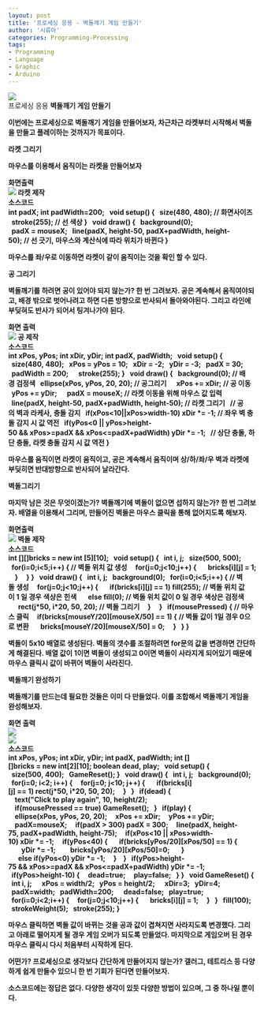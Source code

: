 ```yaml
---
layout: post
title: '프로세싱 응용 - 벽돌깨기 게임 만들기'
author: '시류아'
categories: Programming-Processing
tags:
- Programming
- Language
- Graphic
- Arduino
---
```



<script> location.href='https://cafe.naver.com/develoid/776088' ; </script>

<div>
 <div>
  <img src="https://dthumb-phinf.pstatic.net/?src=%22http%3A%2F%2Fblogfiles.naver.net%2FMjAxNzAxMjZfMTQg%2FMDAxNDg1MzkzNzQ3ODQy.0hi4InYEnCJo-uDjJxIEXMuk-obUiY10MweBv_x7qZMg.hvqqmDmcC21WTjK7ikczYfan0oPMvrQ8QkYjr0QV2jkg.PNG.searphiel9%2Fprocessing_logo.png%22&amp;type=cafe_wa740">
 </div>
</div>
<div>
 <div>
  <div>
   프로세싱 응용
   <b>벽돌깨기 게임 만들기
  </div>
 </div>
</div>
<div>
 <p>이번에는 프로세싱으로 벽돌깨기 게임을 만들어보자, 차근차근 라켓부터 시작해서 벽돌을 만들고 플레이하는 것까지가 목표이다.</p>
</div>
<div>
 <div>
  <div></div>
 </div>
</div>
<div>
 <div>
  <div>
   라켓 그리기
  </div>
 </div>
</div>
<div>
 <p>마우스를 이용해서 움직이는 라켓을 만들어보자</p>
</div>
<div>
 <div>
  <div>
   화면출력
  </div>
 </div>
</div>
<div>
 <div>
  <img src="https://dthumb-phinf.pstatic.net/?src=%22http%3A%2F%2Fblogfiles.naver.net%2FMjAxNzAxMjZfMjcg%2FMDAxNDg1MzkzOTY0ODA3.q-rMm7RfjAjW4eBpBzlglRKh39eBZBLt08sEx9Tfaqkg.Xi02jqjgv2ljiYw6FS0v6Mt9DQXnD_RF5_r2xAShJagg.PNG.searphiel9%2F1.png%22&amp;type=cafe_wa740">
  <span>라켓 제작</span>
 </div>
</div>
<div>
 <div>
  <div>
   소스코드
  </div>
 </div>
</div>
<div>
 <div>
  <div>
   int&nbsp;padX;
   <b>int&nbsp;padWidth=200;
   <b>&nbsp;
   <b>void&nbsp;setup()&nbsp;{
   <b>&nbsp;&nbsp;size(480,&nbsp;480);&nbsp;//&nbsp;화면사이즈
   <b>&nbsp;&nbsp;stroke(255);&nbsp;//&nbsp;선&nbsp;색상
   <b>}
   <b>&nbsp;
   <b>void&nbsp;draw()&nbsp;{
   <b>&nbsp;&nbsp;background(0);
   <b>&nbsp;&nbsp;
   <b>&nbsp;&nbsp;padX&nbsp;=&nbsp;mouseX;
   <b>&nbsp;&nbsp;line(padX,&nbsp;height-50,&nbsp;padX+padWidth,&nbsp;height-50);&nbsp;//&nbsp;선&nbsp;긋기,&nbsp;마우스와&nbsp;계산식에&nbsp;따라&nbsp;위치가&nbsp;바뀐다
   <b>}
  </div>
 </div>
</div>
<div>
 <p>마우스를 좌/우로 이동하면 라켓이 같이 움직이는 것을 확인 할 수 있다.</p>
</div>
<div>
 <div>
  <div></div>
 </div>
</div>
<div>
 <div>
  <div>
   공 그리기
  </div>
 </div>
</div>
<div>
 <p>벽돌깨기를 하려면 공이 있어야 되지 않는가? 한 번 그려보자. 공은 계속해서 움직여야되고, 배경 밖으로 벗어나려고 하면 다른 방향으로 반사되서 돌아와야된다. 그리고 라인에 부딪혀도 반사가 되어서 팅겨나가야 된다.</p>
</div>
<div>
 <div>
  <div>
   화면 출력
  </div>
 </div>
</div>
<div>
 <div>
  <img src="https://dthumb-phinf.pstatic.net/?src=%22http%3A%2F%2Fblogfiles.naver.net%2FMjAxNzAxMjZfNiAg%2FMDAxNDg1Mzk0MTIwNzM1.1y9WbeOMUQN-sbqDZvXpBMlkXmhMFyO8cNwyJQpfxFEg.D8_M3ENlZx92F7cjLC-d0r7IjiiVs1dFfMi32k2Rv80g.PNG.searphiel9%2F2.png%22&amp;type=cafe_wa740">
  <span>공 제작</span>
 </div>
</div>
<div>
 <div>
  <div>
   소스코드
  </div>
 </div>
</div>
<div>
 <div>
  <div>
   int&nbsp;xPos,&nbsp;yPos;
   <b>int&nbsp;xDir,&nbsp;yDir;
   <b>int&nbsp;padX,&nbsp;padWidth;
   <b>&nbsp;
   <b>void&nbsp;setup()&nbsp;{
   <b>&nbsp;&nbsp;size(480,&nbsp;480);
   <b>&nbsp;&nbsp;xPos&nbsp;=&nbsp;yPos&nbsp;=&nbsp;10;
   <b>&nbsp;&nbsp;xDir&nbsp;=&nbsp;-2;
   <b>&nbsp;&nbsp;yDir&nbsp;=&nbsp;-3;
   <b>&nbsp;&nbsp;padX&nbsp;=&nbsp;30;
   <b>&nbsp;&nbsp;padWidth&nbsp;=&nbsp;200;
   <b>&nbsp;&nbsp;
   <b>&nbsp;&nbsp;stroke(255);
   <b>}
   <b>&nbsp;
   <b>void&nbsp;draw()&nbsp;{
   <b>&nbsp;&nbsp;background(0);&nbsp;//&nbsp;배경&nbsp;검정색
   <b>&nbsp;&nbsp;ellipse(xPos,&nbsp;yPos,&nbsp;20,&nbsp;20);&nbsp;//&nbsp;공그리기
   <b>&nbsp;&nbsp;
   <b>&nbsp;&nbsp;xPos&nbsp;+=&nbsp;xDir;&nbsp;//&nbsp;공&nbsp;이동
   <b>&nbsp;&nbsp;yPos&nbsp;+=&nbsp;yDir;
   <b>&nbsp;&nbsp;
   <b>&nbsp;&nbsp;padX&nbsp;=&nbsp;mouseX;&nbsp;//&nbsp;라켓&nbsp;이동을&nbsp;위해&nbsp;마우스&nbsp;값&nbsp;입력
   <b>&nbsp;&nbsp;line(padX,&nbsp;height-50,&nbsp;padX+padWidth,&nbsp;height-50);&nbsp;//&nbsp;라켓&nbsp;그리기
   <b>&nbsp;&nbsp;//&nbsp;공의&nbsp;벽과&nbsp;라케사,&nbsp;충돌&nbsp;감지
   <b>&nbsp;&nbsp;if(xPos&lt;10||xPos&gt;width-10)&nbsp;xDir&nbsp;*=&nbsp;-1;&nbsp;//&nbsp;좌우&nbsp;벽&nbsp;충돌&nbsp;감지&nbsp;시&nbsp;값&nbsp;역전
   <b>&nbsp;&nbsp;if(yPos&lt;0&nbsp;||&nbsp;yPos&gt;height-50&nbsp;&amp;&amp;&nbsp;xPos&gt;=padX&nbsp;&amp;&amp;&nbsp;xPos&lt;=padX+padWidth)&nbsp;yDir&nbsp;*=&nbsp;-1;
   <b>&nbsp;&nbsp;//&nbsp;상단&nbsp;충돌,&nbsp;하단&nbsp;충돌,&nbsp;라켓&nbsp;충돌&nbsp;감지&nbsp;시&nbsp;값&nbsp;역전
   <b>}
  </div>
 </div>
</div>
<div>
 <p>마우스를 움직이면 라켓이 움직이고, 공은 계속해서 움직이며 상/하/좌/우 벽과 라켓에 부딪히면 반대방향으로 반사되어 날라간다.</p>
</div>
<div>
 <div>
  <div></div>
 </div>
</div>
<div>
 <div>
  <div>
   벽돌그리기
  </div>
 </div>
</div>
<div>
 <p>마지막 남은 것은 무엇이겠는가? 벽돌깨기에 벽돌이 없으면 섭하지 않는가? 한 번 그려보자. 배열을 이용해서 그리며, 만들어진 벽돌은 마우스 클릭을 통해 없어지도록 해보자.</p>
</div>
<div>
 <div>
  <div>
   화면출력
  </div>
 </div>
</div>
<div>
 <div>
  <img src="https://dthumb-phinf.pstatic.net/?src=%22http%3A%2F%2Fblogfiles.naver.net%2FMjAxNzAxMjZfMTc4%2FMDAxNDg1Mzk0MjI4MDIz.hEvuNBtzl9ChiQGZE74NK3ow-iYqSeOucKav7yNzqIMg.N99CyYhvzyJalG2-rfzJCUCMw3-TCW8Z8QtthPSWDwUg.PNG.searphiel9%2F3.png%22&amp;type=cafe_wa740">
  <span>벽돌 제작</span>
 </div>
</div>
<div>
 <div>
  <div>
   소스코드
  </div>
 </div>
</div>
<div>
 <div>
  <div>
   int&nbsp;[][]bricks&nbsp;=&nbsp;new&nbsp;int&nbsp;[5][10];
   <b>&nbsp;
   <b>void&nbsp;setup()&nbsp;{
   <b>&nbsp;&nbsp;int&nbsp;i,&nbsp;j;
   <b>&nbsp;&nbsp;size(500,&nbsp;500);
   <b>&nbsp;&nbsp;for(i=0;i&lt;5;i++)&nbsp;{&nbsp;//&nbsp;벽돌&nbsp;위치&nbsp;값&nbsp;생성
   <b>&nbsp;&nbsp;&nbsp;&nbsp;for(j=0;j&lt;10;j++)&nbsp;{
   <b>&nbsp;&nbsp;&nbsp;&nbsp;&nbsp;&nbsp;bricks[i][j]&nbsp;=&nbsp;1;
   <b>&nbsp;&nbsp;&nbsp;&nbsp;}&nbsp;&nbsp;
   <b>&nbsp;&nbsp;}
   <b>}
   <b>&nbsp;
   <b>void&nbsp;draw()&nbsp;{
   <b>&nbsp;&nbsp;int&nbsp;i,&nbsp;j;
   <b>&nbsp;&nbsp;background(0);
   <b>&nbsp;&nbsp;for(i=0;i&lt;5;i++)&nbsp;{&nbsp;//&nbsp;벽돌&nbsp;생성
   <b>&nbsp;&nbsp;&nbsp;&nbsp;for(j=0;j&lt;10;j++)&nbsp;{
   <b>&nbsp;&nbsp;&nbsp;&nbsp;&nbsp;&nbsp;if(bricks[i][j]&nbsp;==&nbsp;1)&nbsp;fill(255);&nbsp;//&nbsp;벽돌&nbsp;위치&nbsp;값이&nbsp;1&nbsp;일&nbsp;경우&nbsp;색상은&nbsp;힌색
   <b>&nbsp;&nbsp;&nbsp;&nbsp;&nbsp;&nbsp;else&nbsp;fill(0);&nbsp;//&nbsp;벽돌&nbsp;위치&nbsp;값이&nbsp;0&nbsp;일&nbsp;경우&nbsp;색상은&nbsp;검정색
   <b>&nbsp;&nbsp;&nbsp;&nbsp;&nbsp;&nbsp;rect(j*50,&nbsp;i*20,&nbsp;50,&nbsp;20);&nbsp;//&nbsp;벽돌&nbsp;그리기
   <b>&nbsp;&nbsp;&nbsp;&nbsp;}&nbsp;&nbsp;
   <b>&nbsp;&nbsp;}
   <b>&nbsp;&nbsp;if(mousePressed)&nbsp;{&nbsp;//&nbsp;마우스&nbsp;클릭
   <b>&nbsp;&nbsp;&nbsp;&nbsp;if(bricks[mouseY/20][mouseX/50]&nbsp;==&nbsp;1)&nbsp;{&nbsp;//&nbsp;벽돌&nbsp;값이&nbsp;1일&nbsp;경우&nbsp;0으로&nbsp;변환
   <b>&nbsp;&nbsp;&nbsp;&nbsp;&nbsp;&nbsp;bricks[mouseY/20][mouseX/50]&nbsp;=&nbsp;0;
   <b>&nbsp;&nbsp;&nbsp;&nbsp;}
   <b>&nbsp;&nbsp;}
   <b>}
  </div>
 </div>
</div>
<div>
 <p>벽돌이 5x10 배열로 생성된다. 벽돌의 갯수를 조절하려면 for문의 값을 변경하면 간단하게 해결된다. 배열 값이 1이면 벽돌이 생성되고 0이면 벽돌이 사라지게 되어있기 때문에 마우스 클릭시 값이 바뀌어 벽돌이 사라진다.</p>
</div>
<div>
 <div>
  <div></div>
 </div>
</div>
<div>
 <div>
  <div>
   벽돌깨기 완성하기
  </div>
 </div>
</div>
<div>
 <p>벽돌깨기를 만드는데 필요한 것들은 이미 다 만들었다. 이를 조합해서 벽돌깨기 게임을 완성해보자.</p>
</div>
<div>
 <div>
  <div>
   화면 출력
  </div>
 </div>
</div>
<div>
 <div>
  <img src="https://dthumb-phinf.pstatic.net/?src=%22http%3A%2F%2Fblogfiles.naver.net%2FMjAxNzAxMjZfMjE5%2FMDAxNDg1Mzk0MzI2MTg4.bt02Vkfsn6dGAQq16Ngsumc65I3HxGZc_ijVXXi12ngg.DEg1jmdYUOtX-dWwPkg4jCGxVHdjWdJ60VkPEeu0aTAg.PNG.searphiel9%2F4.png%22&amp;type=cafe_wa740">
 </div>
</div>
<div>
 <div>
  <img src="https://dthumb-phinf.pstatic.net/?src=%22http%3A%2F%2Fblogfiles.naver.net%2FMjAxNzAxMjZfMjkz%2FMDAxNDg1Mzk0MzI2MTg5.B4rj-WK-P8fp4kD_qcwZJFJZb_2FDSTE1eCF_vsmF1Yg.vg8ZpZXeVWmq3db6mYUaWHHpPtnTRYL8nwLBYyjsMcgg.PNG.searphiel9%2F5.png%22&amp;type=cafe_wa740">
 </div>
</div>
<div>
 <div>
  <div>
   소스코드
  </div>
 </div>
</div>
<div>
 <div>
  <div>
   int&nbsp;xPos,&nbsp;yPos;
   <b>int&nbsp;xDir,&nbsp;yDir;
   <b>int&nbsp;padX,&nbsp;padWidth;
   <b>int&nbsp;[][]bricks&nbsp;=&nbsp;new&nbsp;int[2][10];
   <b>boolean&nbsp;dead,&nbsp;play;
   <b>&nbsp;
   <b>void&nbsp;setup()&nbsp;{
   <b>&nbsp;&nbsp;size(500,&nbsp;400);
   <b>&nbsp;&nbsp;GameReset();
   <b>}
   <b>&nbsp;
   <b>void&nbsp;draw()&nbsp;{
   <b>&nbsp;&nbsp;int&nbsp;i,&nbsp;j;
   <b>&nbsp;&nbsp;background(0);
   <b>&nbsp;&nbsp;for(i=0;&nbsp;i&lt;2;&nbsp;i++)&nbsp;{
   <b>&nbsp;&nbsp;&nbsp;&nbsp;for(j=0;&nbsp;j&lt;10;&nbsp;j++)&nbsp;{
   <b>&nbsp;&nbsp;&nbsp;&nbsp;&nbsp;&nbsp;if(bricks[i][j]&nbsp;==&nbsp;1)&nbsp;rect(j*50,&nbsp;i*20,&nbsp;50,&nbsp;20);
   <b>&nbsp;&nbsp;&nbsp;&nbsp;}
   <b>&nbsp;&nbsp;}
   <b>&nbsp;&nbsp;if(dead)&nbsp;{
   <b>&nbsp;&nbsp;&nbsp;&nbsp;text("Click&nbsp;to&nbsp;play&nbsp;again",&nbsp;10,&nbsp;height/2);
   <b>&nbsp;&nbsp;&nbsp;&nbsp;if(mousePressed&nbsp;==&nbsp;true)&nbsp;GameReset();
   <b>&nbsp;&nbsp;}
   <b>&nbsp;&nbsp;if(play)&nbsp;{
   <b>&nbsp;&nbsp;&nbsp;&nbsp;ellipse(xPos,&nbsp;yPos,&nbsp;20,&nbsp;20);
   <b>&nbsp;&nbsp;&nbsp;&nbsp;xPos&nbsp;+=&nbsp;xDir;
   <b>&nbsp;&nbsp;&nbsp;&nbsp;yPos&nbsp;+=&nbsp;yDir;
   <b>&nbsp;&nbsp;&nbsp;&nbsp;padX=mouseX;
   <b>&nbsp;&nbsp;&nbsp;&nbsp;if(padX&nbsp;&gt;&nbsp;300)&nbsp;padX&nbsp;=&nbsp;300;
   <b>&nbsp;&nbsp;&nbsp;&nbsp;line(padX,&nbsp;height-75,&nbsp;padX+padWidth,&nbsp;height-75);
   <b>&nbsp;&nbsp;&nbsp;&nbsp;if(xPos&lt;10&nbsp;||&nbsp;xPos&gt;width-10)&nbsp;xDir&nbsp;*=&nbsp;-1;
   <b>&nbsp;&nbsp;&nbsp;&nbsp;if(yPos&lt;40)&nbsp;{
   <b>&nbsp;&nbsp;&nbsp;&nbsp;&nbsp;&nbsp;if(bricks[yPos/20][xPos/50]&nbsp;==&nbsp;1)&nbsp;{
   <b>&nbsp;&nbsp;&nbsp;&nbsp;&nbsp;&nbsp;&nbsp;&nbsp;yDir&nbsp;*=&nbsp;-1;
   <b>&nbsp;&nbsp;&nbsp;&nbsp;&nbsp;&nbsp;&nbsp;&nbsp;bricks[yPos/20][xPos/50]=0;
   <b>&nbsp;&nbsp;&nbsp;&nbsp;&nbsp;&nbsp;}
   <b>&nbsp;&nbsp;&nbsp;&nbsp;&nbsp;&nbsp;else&nbsp;if(yPos&lt;0)&nbsp;yDir&nbsp;*=&nbsp;-1;
   <b>&nbsp;&nbsp;&nbsp;&nbsp;}&nbsp;
   <b>&nbsp;&nbsp;}
   <b>&nbsp;&nbsp;if(yPos&gt;height-75&nbsp;&amp;&amp;&nbsp;xPos&gt;=padX&nbsp;&amp;&amp;&nbsp;xPos&lt;=padX+padWidth)&nbsp;yDir&nbsp;*=&nbsp;-1;
   <b>&nbsp;&nbsp;if(yPos&gt;height-10)&nbsp;{
   <b>&nbsp;&nbsp;&nbsp;&nbsp;dead=true;
   <b>&nbsp;&nbsp;&nbsp;&nbsp;play=false;
   <b>&nbsp;&nbsp;}
   <b>}
   <b>&nbsp;
   <b>void&nbsp;GameReset()&nbsp;{
   <b>&nbsp;&nbsp;int&nbsp;i,&nbsp;j;
   <b>&nbsp;&nbsp;
   <b>&nbsp;&nbsp;xPos&nbsp;=&nbsp;width/2;
   <b>&nbsp;&nbsp;yPos&nbsp;=&nbsp;height/2;
   <b>&nbsp;&nbsp;
   <b>&nbsp;&nbsp;xDir=3;
   <b>&nbsp;&nbsp;yDir=4;
   <b>&nbsp;&nbsp;
   <b>&nbsp;&nbsp;padX=width;
   <b>&nbsp;&nbsp;padWidth=200;
   <b>&nbsp;&nbsp;
   <b>&nbsp;&nbsp;dead=false;
   <b>&nbsp;&nbsp;play=true;
   <b>&nbsp;&nbsp;
   <b>&nbsp;&nbsp;for(i=0;i&lt;2;i++)&nbsp;{
   <b>&nbsp;&nbsp;&nbsp;&nbsp;for(j=0;j&lt;10;j++)&nbsp;{
   <b>&nbsp;&nbsp;&nbsp;&nbsp;&nbsp;&nbsp;bricks[i][j]&nbsp;=&nbsp;1;
   <b>&nbsp;&nbsp;&nbsp;&nbsp;}
   <b>&nbsp;&nbsp;}
   <b>&nbsp;&nbsp;fill(100);
   <b>&nbsp;&nbsp;strokeWeight(5);
   <b>&nbsp;&nbsp;stroke(255);
   <b>}
  </div>
 </div>
</div>
<div>
 <p>마우스 클릭하면 벽돌 값이 바뀌는 것을 공과 값이 겹쳐지면 사라지도록 변경했다. 그리고 아래로 떨어지게 될 경우 게임 오버가 되도록 만들었다. 마지막으로 게임오버 된 경우 마우스 클릭시 다시 처음부터 시작하게 된다.</p>
</div>
<div>
 <div>
  <div></div>
 </div>
</div>
<div>
 <p>어떤가? 프로세싱으로 생각보다 간단하게 만들어지지 않는가? 갤러그, 테트리스 등 다양하게 쉽게 만들수 있으니 한 번 기회가 된다면 만들어보자.</p>
</div>
<div>
 <div>
  <div></div>
 </div>
</div>
<div>
 <p>소스코드에는 정답은 없다. 다양한 생각이 있듯 다양한 방법이 있으며, 그 중 하나일 뿐이다.</p>
</div>
